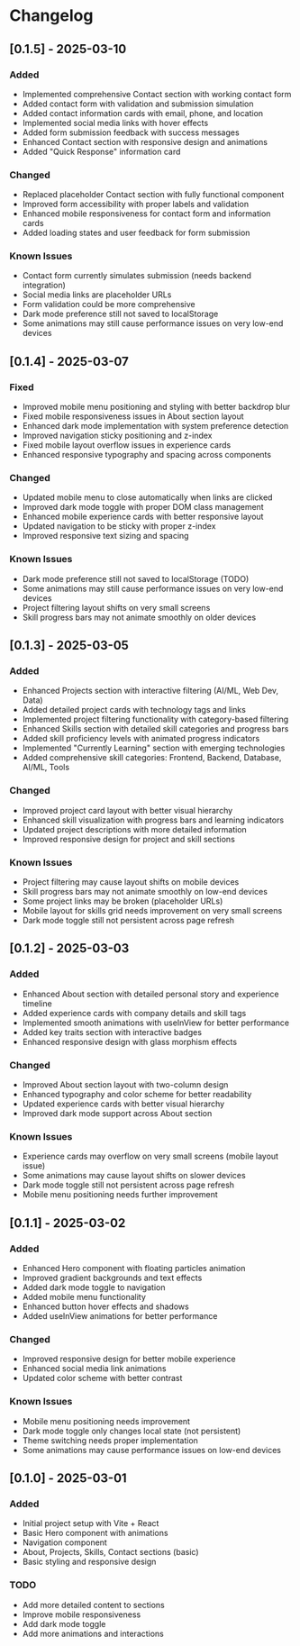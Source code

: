 # Changelog

## [0.1.5] - 2025-03-10

### Added
- Implemented comprehensive Contact section with working contact form
- Added contact form with validation and submission simulation
- Added contact information cards with email, phone, and location
- Implemented social media links with hover effects
- Added form submission feedback with success messages
- Enhanced Contact section with responsive design and animations
- Added "Quick Response" information card

### Changed
- Replaced placeholder Contact section with fully functional component
- Improved form accessibility with proper labels and validation
- Enhanced mobile responsiveness for contact form and information cards
- Added loading states and user feedback for form submission

### Known Issues
- Contact form currently simulates submission (needs backend integration)
- Social media links are placeholder URLs
- Form validation could be more comprehensive
- Dark mode preference still not saved to localStorage
- Some animations may still cause performance issues on very low-end devices

## [0.1.4] - 2025-03-07

### Fixed
- Improved mobile menu positioning and styling with better backdrop blur
- Fixed mobile responsiveness issues in About section layout
- Enhanced dark mode implementation with system preference detection
- Improved navigation sticky positioning and z-index
- Fixed mobile layout overflow issues in experience cards
- Enhanced responsive typography and spacing across components

### Changed
- Updated mobile menu to close automatically when links are clicked
- Improved dark mode toggle with proper DOM class management
- Enhanced mobile experience cards with better responsive layout
- Updated navigation to be sticky with proper z-index
- Improved responsive text sizing and spacing

### Known Issues
- Dark mode preference still not saved to localStorage (TODO)
- Some animations may still cause performance issues on very low-end devices
- Project filtering layout shifts on very small screens
- Skill progress bars may not animate smoothly on older devices

## [0.1.3] - 2025-03-05

### Added
- Enhanced Projects section with interactive filtering (AI/ML, Web Dev, Data)
- Added detailed project cards with technology tags and links
- Implemented project filtering functionality with category-based filtering
- Enhanced Skills section with detailed skill categories and progress bars
- Added skill proficiency levels with animated progress indicators
- Implemented "Currently Learning" section with emerging technologies
- Added comprehensive skill categories: Frontend, Backend, Database, AI/ML, Tools

### Changed
- Improved project card layout with better visual hierarchy
- Enhanced skill visualization with progress bars and learning indicators
- Updated project descriptions with more detailed information
- Improved responsive design for project and skill sections

### Known Issues
- Project filtering may cause layout shifts on mobile devices
- Skill progress bars may not animate smoothly on low-end devices
- Some project links may be broken (placeholder URLs)
- Mobile layout for skills grid needs improvement on very small screens
- Dark mode toggle still not persistent across page refresh

## [0.1.2] - 2025-03-03

### Added
- Enhanced About section with detailed personal story and experience timeline
- Added experience cards with company details and skill tags
- Implemented smooth animations with useInView for better performance
- Added key traits section with interactive badges
- Enhanced responsive design with glass morphism effects

### Changed
- Improved About section layout with two-column design
- Enhanced typography and color scheme for better readability
- Updated experience cards with better visual hierarchy
- Improved dark mode support across About section

### Known Issues
- Experience cards may overflow on very small screens (mobile layout issue)
- Some animations may cause layout shifts on slower devices
- Dark mode toggle still not persistent across page refresh
- Mobile menu positioning needs further improvement

## [0.1.1] - 2025-03-02

### Added
- Enhanced Hero component with floating particles animation
- Improved gradient backgrounds and text effects
- Added dark mode toggle to navigation
- Added mobile menu functionality
- Enhanced button hover effects and shadows
- Added useInView animations for better performance

### Changed
- Improved responsive design for better mobile experience
- Enhanced social media link animations
- Updated color scheme with better contrast

### Known Issues
- Mobile menu positioning needs improvement
- Dark mode toggle only changes local state (not persistent)
- Theme switching needs proper implementation
- Some animations may cause performance issues on low-end devices

## [0.1.0] - 2025-03-01

### Added
- Initial project setup with Vite + React
- Basic Hero component with animations
- Navigation component
- About, Projects, Skills, Contact sections (basic)
- Basic styling and responsive design

### TODO
- Add more detailed content to sections
- Improve mobile responsiveness
- Add dark mode toggle
- Add more animations and interactions 